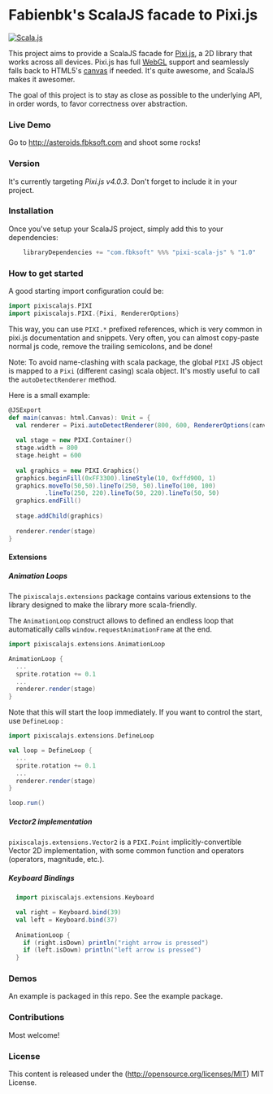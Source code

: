 Fabienbk's ScalaJS facade to Pixi.js
====================================

[![Scala.js](https://www.scala-js.org/assets/badges/scalajs-0.6.8.svg)](https://www.scala-js.org)

This project aims to provide a ScalaJS facade for [Pixi.js](http://www.pixijs.com/), a 2D library 
that works across all devices.  Pixi.js has full 
[WebGL](https://en.wikipedia.org/wiki/WebGL) support and seamlessly falls back 
to HTML5's [canvas](https://en.wikipedia.org/wiki/Canvas_element) if needed. It's 
quite awesome, and ScalaJS makes it awesomer.

The goal of this project is to stay as close as possible to the underlying API, in order words, 
to favor correctness over abstraction.

### Live Demo

Go to http://asteroids.fbksoft.com and shoot some rocks!

### Version

It's currently targeting *Pixi.js v4.0.3*. Don't forget to include it in your project.

### Installation ###

Once you've setup your ScalaJS project, simply add this to your dependencies:

```scala
    libraryDependencies += "com.fbksoft" %%% "pixi-scala-js" % "1.0"
```

### How to get started ###

A good starting import configuration could be:

```scala
import pixiscalajs.PIXI
import pixiscalajs.PIXI.{Pixi, RendererOptions}
```

This way, you can use `PIXI.*` prefixed references, which is very common in
pixi.js documentation and snippets. Very often, you can almost copy-paste normal js code,
remove the trailing semicolons, and be done!

Note: To avoid name-clashing with scala package, the global `PIXI` JS object is mapped to
a `Pixi` (different casing) scala object. It's mostly useful to call the `autoDetectRenderer` method.

Here is a small example:

```scala
@JSExport
def main(canvas: html.Canvas): Unit = {
  val renderer = Pixi.autoDetectRenderer(800, 600, RendererOptions(canvas))
  
  val stage = new PIXI.Container()
  stage.width = 800
  stage.height = 600
  
  val graphics = new PIXI.Graphics()
  graphics.beginFill(0xFF3300).lineStyle(10, 0xffd900, 1)
  graphics.moveTo(50,50).lineTo(250, 50).lineTo(100, 100)
          .lineTo(250, 220).lineTo(50, 220).lineTo(50, 50)
  graphics.endFill()
  
  stage.addChild(graphics)
  
  renderer.render(stage)
}
```

#### Extensions ####

##### Animation Loops #####

The `pixiscalajs.extensions` package contains various extensions to the library 
designed to make the library more scala-friendly.

The `AnimationLoop` construct allows to defined an endless loop that automatically calls
 `window.requestAnimationFrame` at the end. 
 
```scala
import pixiscalajs.extensions.AnimationLoop

AnimationLoop {  
  ...  
  sprite.rotation += 0.1
  ...
  renderer.render(stage)
}
```
Note that this will start the loop immediately. If you want to control the start, use `DefineLoop` :

```scala
import pixiscalajs.extensions.DefineLoop

val loop = DefineLoop {  
  ...  
  sprite.rotation += 0.1
  ...
  renderer.render(stage)
}

loop.run()
```

##### Vector2 implementation #####

`pixiscalajs.extensions.Vector2` is a `PIXI.Point` implicitly-convertible Vector 2D implementation, with some common function and operators (operators, magnitude, etc.).

##### Keyboard Bindings #####

```scala
  import pixiscalajs.extensions.Keyboard

  val right = Keyboard.bind(39)
  val left = Keyboard.bind(37)
    
  AnimationLoop {
    if (right.isDown) println("right arrow is pressed")
    if (left.isDown) println("left arrow is pressed")    
  }
```
 
### Demos ###

An example is packaged in this repo. See the example package.

### Contributions ###

Most welcome!

### License ###

This content is released under the (http://opensource.org/licenses/MIT) MIT License.
